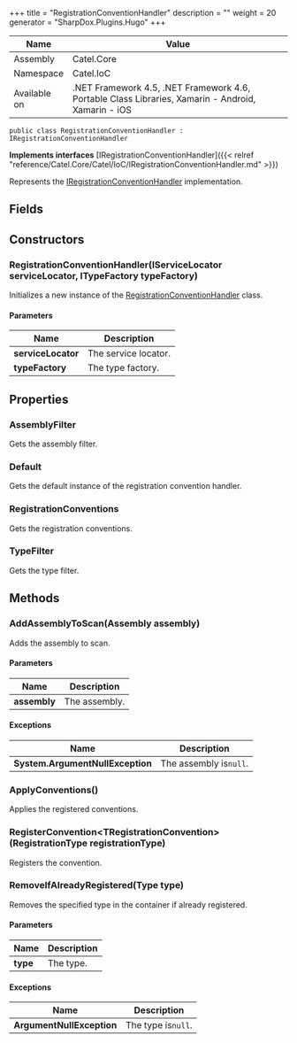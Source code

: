 

+++
title = "RegistrationConventionHandler" 
description = ""
weight = 20
generator = "SharpDox.Plugins.Hugo"
+++

Name|Value
---|---
Assembly|Catel.Core
Namespace|Catel.IoC
Available on|.NET Framework 4.5, .NET Framework 4.6, Portable Class Libraries, Xamarin - Android, Xamarin - iOS

```
public class RegistrationConventionHandler : IRegistrationConventionHandler
```

**Implements interfaces**
[IRegistrationConventionHandler]({{&lt; relref "reference/Catel.Core/Catel/IoC/IRegistrationConventionHandler.md" &gt;}})

Represents the [IRegistrationConventionHandler](#) implementation.

## Fields

## Constructors

### RegistrationConventionHandler(IServiceLocator serviceLocator, ITypeFactory typeFactory)

Initializes a new instance of the [RegistrationConventionHandler](#) class.

#### Parameters

Name|Description
---|---
**serviceLocator**|The service locator.
**typeFactory**|The type factory.

## Properties

### AssemblyFilter

Gets the assembly filter.

### Default

Gets the default instance of the registration convention handler.

### RegistrationConventions

Gets the registration conventions.

### TypeFilter

Gets the type filter.

## Methods

### AddAssemblyToScan(Assembly assembly)

Adds the assembly to scan.

#### Parameters

Name|Description
---|---
**assembly**|The assembly.

#### Exceptions

Name|Description
---|---
**System.ArgumentNullException**|The assembly is`null`.

### ApplyConventions()

Applies the registered conventions.

### RegisterConvention&lt;TRegistrationConvention&gt;(RegistrationType registrationType)

Registers the convention.

### RemoveIfAlreadyRegistered(Type type)

Removes the specified type in the container if already registered.

#### Parameters

Name|Description
---|---
**type**|The type.

#### Exceptions

Name|Description
---|---
**ArgumentNullException**|The type is`null`.

